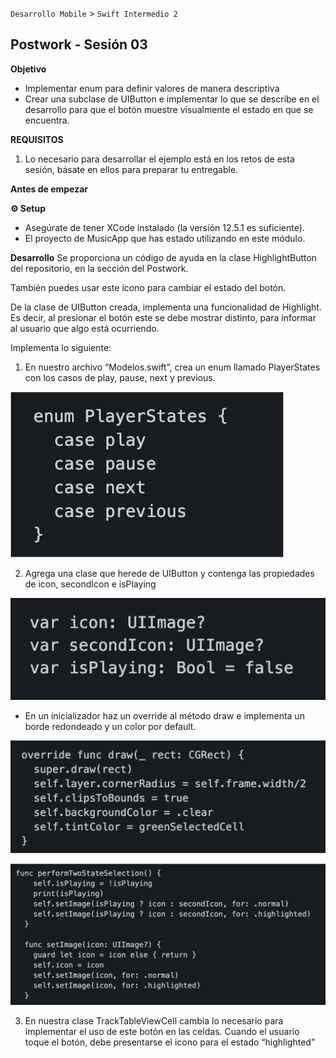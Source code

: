 `Desarrollo Mobile` > `Swift Intermedio 2`

## Postwork - Sesión 03 ##

**Objetivo**
 
- Implementar enum para definir valores de manera descriptiva
- Crear una subclase de UIButton e implementar lo que se describe en el desarrollo para que el botón muestre visualmente el estado en que se encuentra.

**REQUISITOS**
1. Lo necesario para desarrollar el ejemplo está en los retos de esta sesión, básate en ellos para preparar tu entregable.

**Antes de empezar**

**⚙️ Setup**
- Asegúrate de tener XCode instalado (la versión 12.5.1 es suficiente).
- El proyecto de MusicApp que has estado utilizando en este módulo.

**Desarrollo**
Se proporciona un código de ayuda en la clase HighlightButton del repositorio, en la sección del Postwork.

También puedes usar este icono para cambiar el estado del botón.

De la clase de UIButton creada, implementa una funcionalidad de Highlight. Es decir, al presionar el botón este se debe mostrar distinto, para informar al usuario que algo está ocurriendo.
 
 
 Implementa lo siguiente:
1. En nuestro archivo “Modelos.swift”, crea un enum llamado PlayerStates con los casos de play, pause, next y previous.

![](0.png)

2. Agrega una clase que herede de UIButton y contenga las propiedades de icon, secondIcon e isPlaying

![](1.png)
    
- En un inicializador haz un override al método draw e implementa un borde redondeado y un color por default.
    
![](2.png)

![](3.png)

3. En nuestra clase TrackTableViewCell cambia  lo necesario para implementar el uso de este botón en las celdas. Cuando el usuario toque el botón, debe presentarse el icono para el estado “highlighted”
